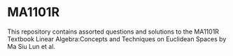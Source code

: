 # MA1101R
This repository contains assorted questions and solutions to the MA1101R Textbook Linear Algebra:Concepts and Techniques on Euclidean Spaces by Ma Siu Lun et al.

 


